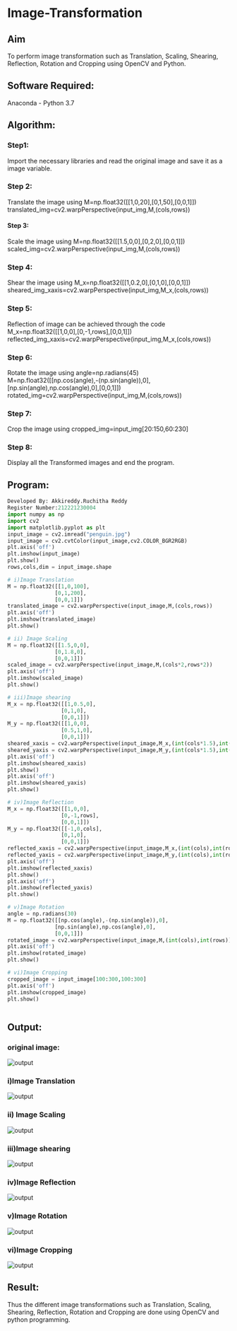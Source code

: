 # Image-Transformation
## Aim
To perform image transformation such as Translation, Scaling, Shearing, Reflection, Rotation and Cropping using OpenCV and Python.

## Software Required:
Anaconda - Python 3.7

## Algorithm:
### Step1:
Import the necessary libraries and read the original image and save it as a image variable.

### Step 2:
Translate the image using M=np.float32([[1,0,20],[0,1,50],[0,0,1]]) translated_img=cv2.warpPerspective(input_img,M,(cols,rows))

#### Step 3:
Scale the image using M=np.float32([[1.5,0,0],[0,2,0],[0,0,1]]) scaled_img=cv2.warpPerspective(input_img,M,(cols,rows))

### Step 4:
Shear the image using M_x=np.float32([[1,0.2,0],[0,1,0],[0,0,1]]) sheared_img_xaxis=cv2.warpPerspective(input_img,M_x,(cols,rows))

### Step 5:
Reflection of image can be achieved through the code M_x=np.float32([[1,0,0],[0,-1,rows],[0,0,1]]) reflected_img_xaxis=cv2.warpPerspective(input_img,M_x,(cols,rows))

### Step 6:
Rotate the image using angle=np.radians(45) M=np.float32([[np.cos(angle),-(np.sin(angle)),0],[np.sin(angle),np.cos(angle),0],[0,0,1]]) rotated_img=cv2.warpPerspective(input_img,M,(cols,rows))

### Step 7:
Crop the image using cropped_img=input_img[20:150,60:230]

### Step 8:
Display all the Transformed images and end the program.

## Program:
```python
Developed By: Akkireddy.Ruchitha Reddy
Register Number:212221230004
import numpy as np
import cv2
import matplotlib.pyplot as plt
input_image = cv2.imread("penguin.jpg")
input_image = cv2.cvtColor(input_image,cv2.COLOR_BGR2RGB)
plt.axis('off')
plt.imshow(input_image)
plt.show()
rows,cols,dim = input_image.shape

# i)Image Translation
M = np.float32([[1,0,100],
               [0,1,200],
               [0,0,1]])
translated_image = cv2.warpPerspective(input_image,M,(cols,rows))
plt.axis('off')
plt.imshow(translated_image)
plt.show()

# ii) Image Scaling
M = np.float32([[1.5,0,0],
               [0,1.8,0],
               [0,0,1]])
scaled_image = cv2.warpPerspective(input_image,M,(cols*2,rows*2))
plt.axis('off')
plt.imshow(scaled_image)
plt.show()

# iii)Image shearing
M_x = np.float32([[1,0.5,0],
                 [0,1,0],
                 [0,0,1]])
M_y = np.float32([[1,0,0],
                 [0.5,1,0],
                 [0,0,1]])
sheared_xaxis = cv2.warpPerspective(input_image,M_x,(int(cols*1.5),int(rows*1.5)))
sheared_yaxis = cv2.warpPerspective(input_image,M_y,(int(cols*1.5),int(rows*1.5)))
plt.axis('off')
plt.imshow(sheared_xaxis)
plt.show()
plt.axis('off')
plt.imshow(sheared_yaxis)
plt.show()

# iv)Image Reflection
M_x = np.float32([[1,0,0],
                 [0,-1,rows],
                 [0,0,1]])
M_y = np.float32([[-1,0,cols],
                 [0,1,0],
                 [0,0,1]])
reflected_xaxis = cv2.warpPerspective(input_image,M_x,(int(cols),int(rows)))
reflected_yaxis = cv2.warpPerspective(input_image,M_y,(int(cols),int(rows)))
plt.axis('off')
plt.imshow(reflected_xaxis)
plt.show()
plt.axis('off')
plt.imshow(reflected_yaxis)
plt.show()

# v)Image Rotation
angle = np.radians(30)
M = np.float32([[np.cos(angle),-(np.sin(angle)),0],
               [np.sin(angle),np.cos(angle),0],
               [0,0,1]])
rotated_image = cv2.warpPerspective(input_image,M,(int(cols),int(rows)))
plt.axis('off')
plt.imshow(rotated_image)
plt.show()

# vi)Image Cropping
cropped_image = input_image[100:300,100:300]
plt.axis('off')
plt.imshow(cropped_image)
plt.show()



```
## Output:
### original image:
![output](https://github.com/RuchithaReddy28/Image-Transformation/blob/main/r1.png?raw=true)
### i)Image Translation
![output](https://github.com/RuchithaReddy28/Image-Transformation/blob/main/r2.png?raw=true)

### ii) Image Scaling
![output](https://github.com/RuchithaReddy28/Image-Transformation/blob/main/r3.png?raw=true)


### iii)Image shearing
![output](https://github.com/RuchithaReddy28/Image-Transformation/blob/main/r4.png?raw=true)


### iv)Image Reflection
![output](https://github.com/RuchithaReddy28/Image-Transformation/blob/main/r5.png?raw=true)



### v)Image Rotation
![output](https://github.com/RuchithaReddy28/Image-Transformation/blob/main/r6.png?raw=true)



### vi)Image Cropping
![output](https://github.com/RuchithaReddy28/Image-Transformation/blob/main/r7.png?raw=true)




## Result: 

Thus the different image transformations such as Translation, Scaling, Shearing, Reflection, Rotation and Cropping are done using OpenCV and python programming.
